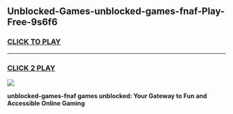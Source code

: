 
## Unblocked-Games-unblocked-games-fnaf-Play-Free-9s6f6
<h3>
<a href="https://premium76.site?title=unblocked-games-fnaf&ref=20M">CLICK TO PLAY</a></h3>
<hr>

<h3>
<a href="https://premium76.site?title=unblocked-games-fnaf&ref=20M">CLICK 2 PLAY</a>
  
</h3>

<a href="https://premium76.site?title=unblocked-games-fnaf&ref=19M"><img src="https://clearcache.store/games.png"></a>


**unblocked-games-fnaf games unblocked: Your Gateway to Fun and Accessible Online Gaming**
